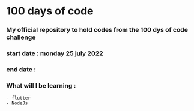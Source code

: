 # 100 days of code

### My official repository to hold codes from the 100 dys of code challenge

### start date : monday 25 july 2022
### end date   : 

### What will I be learning : 
	- flutter
	- NodeJs
	



